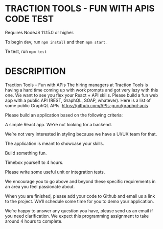 # TRACTION TOOLS - FUN WITH APIS CODE TEST #

Requires NodeJS 11.15.0 or higher.

To begin dev, run `npm install` and then `npm start`.

Te test, run `npm test`


# DESCRIPITION #

Traction Tools – Fun with APIs
The hiring managers at Traction Tools is having a hard time coming up with work prompts and got very
lazy with this one. We want to see you flex your React + API skills. Please build a fun web app with a
public API (REST, GraphQL, SOAP, whatever). Here is a list of some public GraphQL APIs.
https://github.com/APIs-guru/graphql-apis

Please build an application based on the following criteria:

A simple React app. We’re not looking for a backend.

We’re not very interested in styling because we have a UI/UX team for that.

The application is meant to showcase your skills.

Build something fun.

Timebox yourself to 4 hours.

Please write some useful unit or integration tests.

We encourage you to go above and beyond these specific requirements in an area you feel
passionate about.

When you are finished, please add your code to Github and email us a link to the project. We’ll
schedule some time for you to demo your application.

We’re happy to answer any question you have, please send us an email if you need clarification.
We expect this programming assignment to take around 4 hours to complete.
